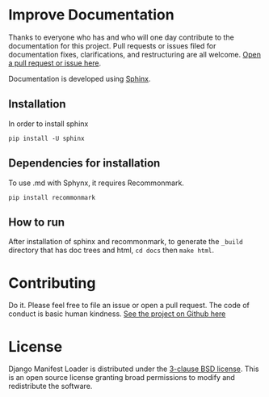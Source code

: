 # Improve Documentation

Thanks to everyone who has and who will one day contribute to the documentation for this project. Pull requests or issues filed for documentation fixes, clarifications, and restructuring are all welcome. [Open a pull request or issue here](https://github.com/shonin/django-manifest-loader).

Documentation is developed using [Sphinx](https://www.sphinx-doc.org/en/master/usage/configuration.html).


## Installation
In order to install sphinx

```shell
pip install -U sphinx 
```

## Dependencies for installation
To use .md with Sphynx, it requires Recommonmark. 


```shell
pip install recommonmark
```

## How to run
After installation of sphinx and recommonmark, to generate the `_build` directory that has doc trees and html, `cd docs` then `make html`.


# Contributing

Do it. Please feel free to file an issue or open a pull request. The code of conduct is basic human kindness. [See the project on Github here](https://github.com/shonin/django-manifest-loader)

# License 

Django Manifest Loader is distributed under the [3-clause BSD license](https://opensource.org/licenses/BSD-3-Clause). 
This is an open source license granting broad permissions to modify and redistribute the software.
